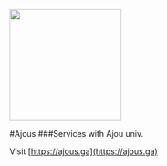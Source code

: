 [<img src="https://ajous-10.s3.ap-northeast-2.amazonaws.com/public/ajous.svg" width="196"/>](https://ajous-10.s3.ap-northeast-2.amazonaws.com/public/ajous2.svg)

#Ajous
###Services with Ajou univ.

Visit [https://ajous.ga](https://ajous.ga)
